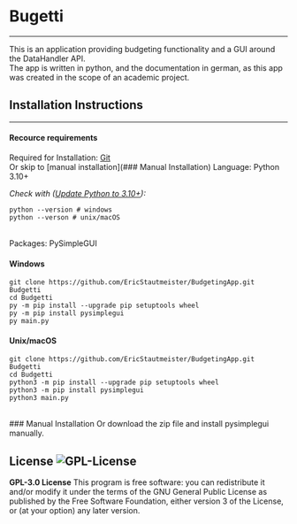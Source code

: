 # Bugetti
---

This is an application providing budgeting functionality and a GUI around the DataHandler API.
<br />
The app is written in python, and the documentation in german, as this app was created in the scope of an academic project.  

## Installation Instructions
---
#### Recource requirements

Required for Installation: [Git](https://git-scm.com/downloads) <br />
Or skip to [manual installation](### Manual Installation)
Language: Python 3.10+

*Check with ([Update Python to 3.10+](https://www.python.org/downloads/)):*
```
python --version # windows
python --verson # unix/macOS
```
<br /> 
Packages: PySimpleGUI <br />

#### Windows
```
git clone https://github.com/EricStautmeister/BudgetingApp.git Budgetti
cd Budgetti
py -m pip install --upgrade pip setuptools wheel
py -m pip install pysimplegui
py main.py
```
#### Unix/macOS
```
git clone https://github.com/EricStautmeister/BudgetingApp.git Budgetti
cd Budgetti
python3 -m pip install --upgrade pip setuptools wheel
python3 -m pip install pysimplegui
python3 main.py
```
<br />
### Manual Installation
Or download the zip file and install pysimplegui manually. 

License
![GPL-License](https://img.shields.io/github/license/Shabinder/SpotiFlyer?style=flat-square)
----
**GPL-3.0 License**
This program is free software: you can redistribute it and/or modify it under the terms of the GNU General Public License as published by the Free Software Foundation, either version 3 of the License, or (at your option) any later version.

